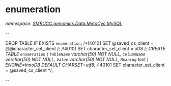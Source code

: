 ﻿# enumeration
_namespace: [SMRUCC.genomics.Data.MetaCyc.MySQL](./index.md)_

--
 
 DROP TABLE IF EXISTS `enumeration`;
 /*!40101 SET @saved_cs_client = @@character_set_client */;
 /*!40101 SET character_set_client = utf8 */;
 CREATE TABLE `enumeration` (
 `TableName` varchar(50) NOT NULL,
 `ColumnName` varchar(50) NOT NULL,
 `Value` varchar(50) NOT NULL,
 `Meaning` text
 ) ENGINE=InnoDB DEFAULT CHARSET=utf8;
 /*!40101 SET character_set_client = @saved_cs_client */;
 
 --




